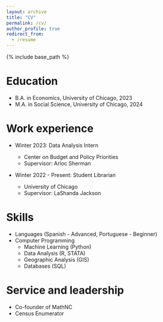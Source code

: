 ```yaml
---
layout: archive
title: "CV"
permalink: /cv/
author_profile: true
redirect_from:
  - /resume
---
```


{% include base_path %}

Education
======
* B.A. in Economics, University of Chicago, 2023
* M.A. in Social Science, University of Chicago, 2024

Work experience
======
* Winter 2023: Data Analysis Intern
  * Center on Budget and Policy Priorities
  * Supervisor: Arloc Sherman

* Winter 2022 - Present: Student Librarian
  * University of Chicago
  * Supervisor: LaShanda Jackson
  
Skills
======
* Languages (Spanish - Advanced, Portuguese - Beginner)
* Computer Programming
  * Machine Learning (Python)
  * Data Analysis (R, STATA)
  * Geographic Analysis (GIS)
  * Databases (SQL)
  
Service and leadership
======
* Co-founder of MathNC
* Census Enumerator
